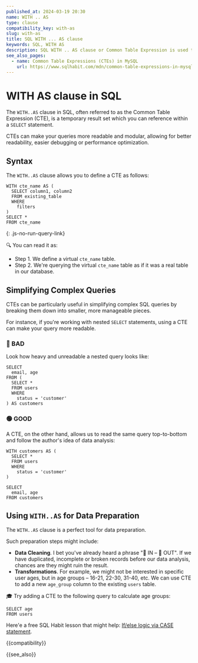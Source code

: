 ```yaml
---
published_at: 2024-03-19 20:30
name: WITH .. AS
type: clause
compatibility_key: with-as
slug: with-as
title: SQL WITH ... AS clause
keywords: SQL, WITH AS
description: SQL WITH .. AS clause or Common Table Expression is used to define temporary queries (subqueries).
see_also_pages:
  - name: Common Table Expressions (CTEs) in MySQL
    url: https://www.sqlhabit.com/mdn/common-table-expressions-in-mysql
---
```


# WITH AS clause in SQL

The `WITH..AS` clause in SQL, often referred to as the Common Table Expression (CTE), is a temporary result set which you can reference within a `SELECT` statement.

CTEs can make your queries more readable and modular, allowing for better readability, easier debugging or performance optimization.

## Syntax

The `WITH..AS` clause allows you to define a CTE as follows:

~~~pgsql
WITH cte_name AS (
  SELECT column1, column2
  FROM existing_table
  WHERE
    filters
)
SELECT *
FROM cte_name
~~~
{: .js-no-run-query-link}

:mag: You can read it as:

* Step 1. We define a virtual `cte_name` table.
* Step 2. We're querying the virtual `cte_name` table as if it was a real table in our database.

## Simplifying Complex Queries

CTEs can be particularly useful in simplifying complex SQL queries by breaking them down into smaller, more manageable pieces.

For instance, if you're working with nested `SELECT` statements, using a CTE can make your query more readable.

### :red_circle: BAD

Look how heavy and unreadable a nested query looks like:

~~~pgsql
SELECT
  email, age
FROM (
  SELECT *
  FROM users
  WHERE
    status = 'customer'
) AS customers
~~~

### :green_circle: GOOD

A CTE, on the other hand, allows us to read the same query top-to-bottom and follow the author's idea of data analysis:

~~~pgsql
WITH customers AS (
  SELECT *
  FROM users
  WHERE
    status = 'customer'
)

SELECT
  email, age
FROM customers
~~~

## Using `WITH..AS` for Data Preparation

The `WITH..AS` clause is a perfect tool for data preparation.

Such preparation steps might include:

* **Data Cleaning**. I bet you've already heard a phrase ":hankey: IN – :hankey: OUT". If we have duplicated, incomplete or broken records before our data analysis, chances are they might ruin the result.
* **Transformations**. For example, we might not be interested in specific user ages, but in age groups – 16-21, 22-30, 31-40, etc. We can use CTE to add a new `age_group` column to the existing `users` table.

:mortar_board: Try adding a CTE to the following query to calculate age groups:

~~~pgsql
SELECT age
FROM users
~~~

Here'e a free SQL Habit lesson that might help: [If/else logic via CASE statement](/content/lessons/if-else-logic-via-case-statement).

{{compatibility}}

{{see_also}}
